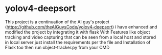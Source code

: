 # yolov4-deepsort
This project is a continuation of the AI guy's project (https://github.com/theAIGuysCode/yolov4-deepsort) i have enhanced and modified the project by integrating it with flask
With Features like object tracking and video capturing that can be seen from a local host and stored in local server
just install the requirements per the file and Installation of Flask too
then run object-tracker.py from your CMD
